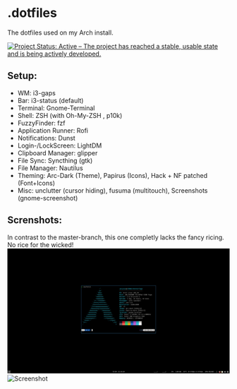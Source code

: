 # .dotfiles
The dotfiles used on my Arch install. 

[![Project Status: Active – The project has reached a stable, usable state and is being actively developed.](https://www.repostatus.org/badges/latest/active.svg)](https://www.repostatus.org/#active)

## Setup:
- WM: i3-gaps
- Bar: i3-status (default)
- Terminal: Gnome-Terminal
- Shell: ZSH (with Oh-My-ZSH , p10k)
- FuzzyFinder: fzf
- Application Runner: Rofi
- Notifications: Dunst
- Login-/LockScreen: LightDM
- Clipboard Manager: glipper
- File Sync: Syncthing (gtk)
- File Manager: Nautilus
- Theming: Arc-Dark (Theme), Papirus (Icons), Hack + NF patched (Font+Icons)
- Misc: unclutter (cursor hiding), fusuma (multitouch), Screenshots (gnome-screenshot)


## Screnshots:
In contrast to the master-branch, this one completly lacks the fancy ricing. No rice for the wicked!
![Screenshot](https://raw.githubusercontent.com/JeuJeus/.dotfiles/noRice/Screenshots/Screenshot%20from%202020-10-21%2015-39-02.png)
![Screenshot](https://raw.githubusercontent.com/JeuJeus/.dotfiles/noRice/Screenshots/Screenshot%20from%202020-10-22%2009-37-43.png)

